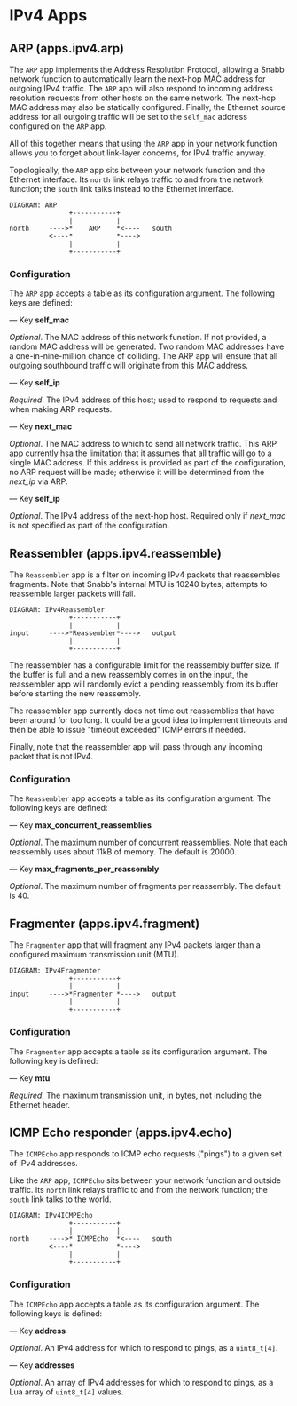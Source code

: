# IPv4 Apps

## ARP (apps.ipv4.arp)

The `ARP` app implements the Address Resolution Protocol, allowing a
Snabb network function to automatically learn the next-hop MAC address
for outgoing IPv4 traffic.  The `ARP` app will also respond to
incoming address resolution requests from other hosts on the same
network.  The next-hop MAC address may also be statically configured.
Finally, the Ethernet source address for all outgoing traffic will be
set to the `self_mac` address configured on the `ARP` app.

All of this together means that using the `ARP` app in your network
function allows you to forget about link-layer concerns, for IPv4
traffic anyway.

Topologically, the `ARP` app sits between your network function and
the Ethernet interface.  Its `north` link relays traffic to and from
the network function; the `south` link talks instead to the Ethernet
interface.

    DIAGRAM: ARP
                   +-----------+
                   |           |
    north     ---->*    ARP    *<----   south
              <----*           *---->
                   |           |
                   +-----------+

### Configuration

The `ARP` app accepts a table as its configuration argument. The
following keys are defined:

— Key **self_mac**

*Optional*.  The MAC address of this network function.  If not
provided, a random MAC address will be generated.  Two random MAC
addresses have a one-in-nine-million chance of colliding.  The ARP app
will ensure that all outgoing southbound traffic will originate from
this MAC address.

— Key **self_ip**

*Required*.  The IPv4 address of this host; used to respond to
requests and when making ARP requests.

— Key **next_mac**

*Optional*.  The MAC address to which to send all network traffic.
This ARP app currently hsa the limitation that it assumes that all
traffic will go to a single MAC address.  If this address is provided
as part of the configuration, no ARP request will be made; otherwise
it will be determined from the *next_ip* via ARP.

— Key **self_ip**

*Optional*.  The IPv4 address of the next-hop host.  Required only if
 *next_mac* is not specified as part of the configuration.

## Reassembler (apps.ipv4.reassemble)

The `Reassembler` app is a filter on incoming IPv4 packets that
reassembles fragments.  Note that Snabb's internal MTU is 10240 bytes;
attempts to reassemble larger packets will fail.

    DIAGRAM: IPv4Reassembler
                   +-----------+
                   |           |
    input     ---->*Reassembler*---->   output
                   |           |
                   +-----------+

The reassembler has a configurable limit for the reassembly buffer
size.  If the buffer is full and a new reassembly comes in on the
input, the reassembler app will randomly evict a pending reassembly
from its buffer before starting the new reassembly.

The reassembler app currently does not time out reassemblies that have
been around for too long.  It could be a good idea to implement
timeouts and then be able to issue "timeout exceeded" ICMP errors if
needed.

Finally, note that the reassembler app will pass through any incoming
packet that is not IPv4.

### Configuration

The `Reassembler` app accepts a table as its configuration
argument. The following keys are defined:

— Key **max_concurrent_reassemblies**

*Optional*.  The maximum number of concurrent reassemblies.  Note that
each reassembly uses about 11kB of memory.  The default is 20000.

— Key **max_fragments_per_reassembly**

*Optional*.  The maximum number of fragments per reassembly.  The
default is 40.

## Fragmenter (apps.ipv4.fragment)

The `Fragmenter` app that will fragment any IPv4 packets larger than a
configured maximum transmission unit (MTU).

    DIAGRAM: IPv4Fragmenter
                   +-----------+
                   |           |
    input     ---->*Fragmenter *---->   output
                   |           |
                   +-----------+

### Configuration

The `Fragmenter` app accepts a table as its configuration argument. The
following key is defined:

— Key **mtu**

*Required*.  The maximum transmission unit, in bytes, not including the
Ethernet header.

## ICMP Echo responder (apps.ipv4.echo)

The `ICMPEcho` app responds to ICMP echo requests ("pings") to a given
set of IPv4 addresses.

Like the `ARP` app, `ICMPEcho` sits between your network function and
outside traffic.  Its `north` link relays traffic to and from the
network function; the `south` link talks to the world.

    DIAGRAM: IPv4ICMPEcho
                   +-----------+
                   |           |
    north     ---->* ICMPEcho  *<----   south
              <----*           *---->
                   |           |
                   +-----------+

### Configuration

The `ICMPEcho` app accepts a table as its configuration argument. The
following keys is defined:

— Key **address**

*Optional*.  An IPv4 address for which to respond to pings, as a
 `uint8_t[4]`.

— Key **addresses**

*Optional*.  An array of IPv4 addresses for which to respond to pings,
as a Lua array of `uint8_t[4]` values.
